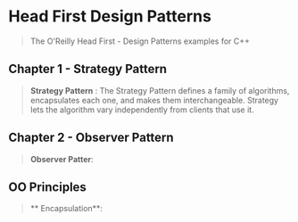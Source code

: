 
# Head First Design Patterns
>The O'Reilly Head First - Design Patterns  examples for C++

## Chapter 1 - Strategy Pattern
 >**Strategy Pattern** : The Strategy Pattern defines a family of algorithms, encapsulates each one, and makes them interchangeable. Strategy lets the algorithm vary independently from clients that use it.

##  Chapter 2 - Observer Pattern
>**Observer Patter**: 

## OO Principles
>** Encapsulation**: 

